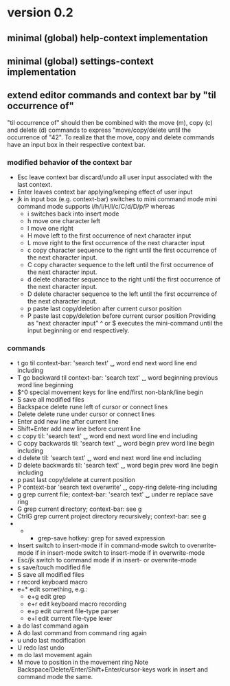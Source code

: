 # version 0.2

## minimal (global) help-context implementation

## minimal (global) settings-context implementation

## extend editor commands and context bar by "til occurrence of"

"til occurrence of" should then be combined with the move (m), copy (c)
and delete (d) commands to express "move/copy/delete until the 
occurrence of "42".  To realize that the move, copy and delete commands
have an input box in their respective context bar.

### modified behavior of the context bar

- Esc leave context bar discard/undo all user input associated with
  the last context.
- Enter leaves context bar applying/keeping effect of user input
- jk in input box (e.g. context-bar) switches to mini command mode
  mini command mode supports i/h/l/H/l/c/C/d/D/p/P whereas
  - i switches back into insert mode
  - h move one character left
  - l move one right
  - H move left to the first occurrence of next character input
  - L move right to the first occurrence of the next character input
  - c copy character sequence to the right until the first occurrence
      of the next character input.
  - C copy character sequence to the left until the first occurrence
      of the next character input.
  - d delete character sequence to the right until the first occurrence
      of the next character input.
  - D delete character sequence to the left until the first occurrence
      of the next character input.
  - p paste last copy/deletion after current cursor position
  - P paste last copy/deletion before current cursor position 
  Providing as "next character input" ^ or $ executes the mini-command
  until the input beginning or end respectively.

### commands

* t go til context-bar:
    'search text' ␣  word end  next word  line end  including
* T go backward til context-bar:
    'search text' ␣  word beginning previous word line beginning
* $^0 special movement keys for line end/first non-blank/line begin
* S save all modified files
* Backspace delete rune left of cursor or connect lines
* Delete delete rune under cursor or connect lines
* Enter add new line after current line
* Shift+Enter add new line before current line
* c copy til:
    'search text' ␣  word end  next word  line end  including
* C copy backwards til:
    'search text' ␣  word begin  prev word  line begin  including
* d delete til:
    'search text' ␣  word end  next word  line end  including
* D delete backwards til:
    'search text' ␣  word begin  prev word  line begin  including
* p past last copy/delete at current position
* P context-bar
    'search text overwrite'  ␣  copy-ring delete-ring including
* g grep current file; context-bar:
    'search text' ␣  under  re  replace  save  ring
* G grep current directory; context-bar: see g
* CtrlG grep current project directory recursively; context-bar: see g
* * + grep-save hotkey: grep for saved expression
* Insert switch to insert-mode if in command-mode
switch to overwrite-mode if in insert-mode
switch to insert-mode if in overwrite-mode
* Esc/jk  switch to command mode if in insert- or overwrite-mode
* s save/touch modified file
* S save all modified files
* r record keyboard macro
* e+* edit something, e.g.:
  * e+g edit grep
  * e+r edit keyboard macro recording
  * e+p edit current file-type parser
  * e+l edit current file-type lexer
* a do last command again
* A do last command from command ring again
* u undo last modification
* U redo last undo
* m do last movement again
* M move to position in the movement ring
Note Backspace/Delete/Enter/Shift+Enter/cursor-keys work in insert and
command mode the same.